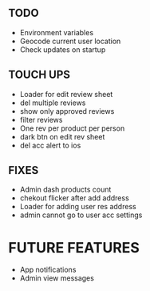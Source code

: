 ## TODO

- Environment variables
- Geocode current user location
- Check updates on startup

## TOUCH UPS

- Loader for edit review sheet
- del multiple reviews
- show only approved reviews
- filter reviews
- One rev per product per person
- dark btn on edit rev sheet
- del acc alert to ios
## FIXES
- Admin dash products count
- chekout flicker after add address
- Loader for adding user res address
- admin cannot go to user acc settings

# FUTURE FEATURES

- App notifications
- Admin view messages